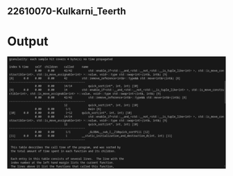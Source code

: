 ## 22610070-Kulkarni_Teerth
# Output

![Output](https://github.com/Computer-Algorithm-Lab-24-25-TY-IT/22610070-Kulkarni_Teerth/blob/main/image.png)
